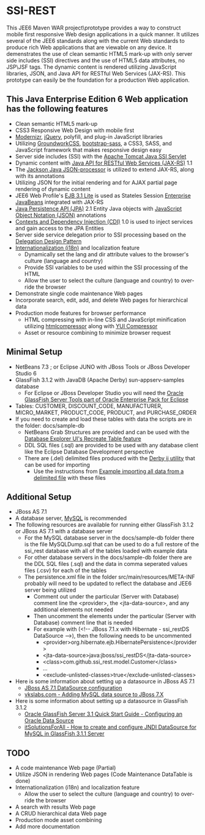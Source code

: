 SSI-REST
========

This JEE6 Maven WAR project\prototype provides a way to construct
mobile first responsive Web design applications in a quick manner.
It utilizes several of the JEE6 standards along with the current
Web standards to produce rich Web applications that are viewable on any device.
It demenstrates the use of clean semantic HTML5 mark-up with only
server side includes (SSI) directives and the use of HTML5 data attributes, no JSP\JSF tags.
The dynamic content is rendered utilizing JavaScript libraries, JSON, and
Java API for RESTful Web Services (JAX-RS).
This prototype can easily be the foundation for a production Web application.

This Java Enterprise Edition 6 Web application has the following features
-------------------------------------------------------------------------

* Clean semantic HTML5 mark-up
* CSS3 Responsive Web Design with mobile first
* [Modernizr](http://modernizr.com/), [jQuery](http://jquery.com/), polyfill, and plug-in JavaScript libraries
* Utilizing [GroundworkCSS](http://groundworkcss.github.com), [bootstrap-sass](https://github.com/thomas-mcdonald/bootstrap-sass), a CSS3, SASS, and JavaScript framework that makes responsive design easy
* Server side includes (SSI) with the [Apache Tomcat Java SSI Servlet](http://tomcat.apache.org/tomcat-5.5-doc/ssi-howto.html)
* Dynamic content with [Java API for RESTful Web Services (JAX-RS)](http://en.wikipedia.org/wiki/Java_API_for_RESTful_Web_Services) 1.1
* The [Jackson Java JSON-processor](http://jackson.codehaus.org/) is utilized to extend JAX-RS, along with its annotations
* Utilizing JSON for the initial rendering and for AJAX partial page rendering of dynamic content
* JEE6 Web Profile's [EJB 3.1 Lite](http://www.oracle.com/technetwork/articles/javaee/javaee6overview-part3-139660.html#ejblite) is used as Stateles Session [Enterprise JavaBeans](http://en.wikipedia.org/wiki/Enterprise_JavaBeans) integrated with JAX-RS 
* [Java Persistence API (JPA)](http://en.wikipedia.org/wiki/Java_Persistence_API) 2.1 Entity Java objects with [JavaScript Object Notation (JSON)](http://en.wikipedia.org/wiki/JSON) annotations
* [Contexts and Dependency Injection (CDI)](http://docs.oracle.com/javaee/6/tutorial/doc/giwhb.html) 1.0 is used to inject services and gain access to the JPA Entities
* Server side service delegation prior to SSI processing based on the [Delegation Design Pattern](http://en.wikipedia.org/wiki/Delegation_pattern)
* [Internationalization (i18n)](http://en.wikipedia.org/wiki/Internationalization_and_localization) and localization feature
   * Dynamically set the lang and dir attribute values to the browser's culture (language and country)
   * Provide SSI variables to be used within the SSI processing of the HTML
   * Allow the user to select the culture (language and country) to over-ride the browser
* Demonstrate single code maintenance Web pages
* Incorporate search, edit, add, and delete Web pages for hierarchical data
* Production mode features for browser performance
   * HTML compressing with in-line CSS and JavaScript minification utilizing [htmlcompressor](https://code.google.com/p/htmlcompressor/) along with [YUI Compressor](http://yui.github.io/yuicompressor/)
   * Asset or resource combining to minimize browser request

Minimal Setup
-------------

* NetBeans 7.3 ; or Eclipse JUNO with JBoss Tools or JBoss Developer Studio 6
* GlassFish 3.1.2 with JavaDB (Apache Derby) sun-appserv-samples database
    * For Eclipse or JBoss Developer Studio you will need the [Oracle GlassFish Server Tools part of Oracle Enterprise Pack for Eclipse](http://www.oracle.com/technetwork/developer-tools/eclipse/downloads/index.html)
* Tables: CUSTOMER, DISCOUNT_CODE, MANUFACTURER, MICRO_MARKET, PRODUCT_CODE, PRODUCT, and PURCHASE_ORDER
* If you need to create and load these tables with data the scripts are in the folder: docs/sample-db
    * NetBeans Grab Structures are provided and can be used with the [Database Explorer UI's Recreate Table feature](https://db.netbeans.org/uispecs/DBModuleUISpec.html#2.4.2.2)
    * DDL SQL files (.sql) are provided to be used with any database client like the Eclipse Database Development perspective
    * There are (.del) delimited files produced with the [Derby ij utility](http://db.apache.org/derby/papers/DerbyTut/ij_intro.html) that can be used for importing
        * Use the instructions from [Example importing all data from a delimited file](http://db.apache.org/derby/docs/10.4/tools/rtoolsimport91458.html) with these files

Additional Setup
----------------

* JBoss AS 7.1
* A database server, [MySQL](http://www.mysql.com/) is recommended
* The following resources are available for running either GlassFish 3.1.2 or JBoss AS 7.1 with a database server
   * For the MySQL database server in the docs/sample-db folder there is the file MySQLDump.sql that can be used to do a full restore of the ssi_rest database with all of the tables loaded with example data
   * For other database servers in the docs/sample-db folder there are the DDL SQL files (.sql) and the data in comma seperated values files (.csv) for each of the tables
   * The persistence.xml file in the folder src/main/resources/META-INF probably will need to be updated to reflect the database and JEE6 server being utilized
      * Comment out under the particular (Server with Database) comment line the \<provider\>, the \<jta-data-source\>, and any additional elements not needed
      * Then uncomment the elements under the particular (Server with Database) comment line that is needed
      * For example with (\<!-- JBoss 7.1.x with Hibernate - ssi_restDS DataSource --\>), then the following needs to be uncommented
         * \<provider\>org.hibernate.ejb.HibernatePersistence\</provider\>
         * \<jta-data-source\>java:jboss/ssi_restDS\</jta-data-source\>
         * \<class\>com.github.ssi_rest.model.Customer\</class\>
         * ...
         * \<exclude-unlisted-classes\>true\</exclude-unlisted-classes\>
* Here is some information about setting up a datasource in JBoss AS 7.1
   * [JBoss AS 7.1 DataSource configuration](https://docs.jboss.org/author/display/AS71/DataSource+configuration)
   * [vkslabs.com - Adding MySQL data source to JBoss 7.X](http://vkslabs.com/adding-mysql-data-store-to-jboss-7-x/)
* Here is some information about setting up a datasource in GlassFish 3.1.2
   * [Oracle GlassFish Server 3.1 Quick Start Guide - Configuring an Oracle Data Source](http://docs.oracle.com/cd/E18930_01/html/821-2432/gkyan.html)
   * [itSolutionsForAll - How to create and configure JNDI DataSource for MySQL in GlassFish 3.1.1 Server](http://itsolutionsforall.com/datasource_jpa.php)

TODO
----

* A code maintenance Web page (Partial)
* Utilize JSON in rendering Web pages (Code Maintenance DataTable is done)
* Internationalization (i18n) and localization feature
   * Allow the user to select the culture (language and country) to over-ride the browser
* A search with results Web page
* A CRUD hierarchical data Web page
* Production mode asset combining
* Add more documentation
